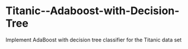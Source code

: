 # Titanic--Adaboost-with-Decision-Tree
Implement AdaBoost with decision tree classifier for the Titanic data set
